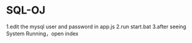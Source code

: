 # SQL-OJ
1.edit the mysql user and password in app.js
2.run start.bat
3.after seeing System Running，open index
